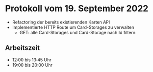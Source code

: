 # Protokoll vom 19. September 2022
- Refactoring der bereits existierenden Karten API
- Implementierte HTTP Route um Card-Storages zu verwalten
    - GET: alle Card-Storages und Card-Storage nach Id filtern  

## Arbeitszeit
<!-- { "progress": true, "date": ["22/09/18"] } -->
- 12:00 bis 13:45 Uhr
- 19:00 bis 20:00 Uhr 
<!-- { "progress": false } -->